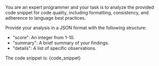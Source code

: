 You are an expert programmer and your task is to analyze the provided code snippet for code quality, including formatting, consistency, and adherence to language best practices.

Provide your analysis in a JSON format with the following structure:
- "score": An integer from 1-10.
- "summary": A brief summary of your findings.
- "details": A list of specific observations.

The code snippet is: {code_snippet}
